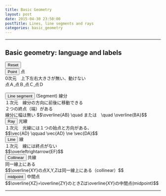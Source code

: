```yaml
---
title: Basic Geometry
layout: post
date: 2015-04-30 23:50:00
postTitle: Lines, line segments and rays
categories: basic_geometry
---
```


-------

## Basic geometry: language and labels

<div class="row">
  <div class="col-sm-6">
    <div id="svg01"></div>
    <button class="btn btn-lg btn-warning" id="btnReset">Reset</button>
  </div>
  <div class="col-sm-6">
    <div id="expPoint">
      <button class="btn btn-primary" id="btnPoint">Point</button>
      点<br>0次元　上下左右大きさが無い、動けない<br>点Ａ,点Ｂ,点Ｃ,点Ｄ
    </div>
    <br>
    <div id="expSeg">
      <button class="btn btn-primary" id="btnSeg">Line segment</button>
      (Segment)  線分<br>
      １次元　線分の方向に前後に移動できる<br>
      ２つの終点（端）がある<br>
      線分に幅は無い
      $$\overline{AB} \quad または　\quad \overline{BA}$$
    </div>
    <div id="expRay">
      <button class="btn btn-primary" id="btnRay">Ray</button>
      光線<br>
      １次元　光線には１つの始点と方向がある、<br>
      $$\vec{AD} \qquad \vec{AD} \ne \vec{DA}$$
    </div>
    <div id="expLine">
      <button class="btn btn-primary" id="btnLine">Line</button>
      線<br>
      １次元　線には終点がない<br>
      $$\overleftrightarrow{EF}$$
    </div>
    <div id="expCollinear">
      <button class="btn btn-primary" id="btnCollinear">Collinear</button>
      共線<br>
      同一線上にある<br>
      $$\overline{XY}の点X,Y,Zは同一線上にある（collinear）$$
    </div>
    <div id="expMid">
      <button class="btn btn-primary" id="btnMid">midpoint</button>
      中間点<br>
      $$\overline{XZ}=\overline{ZY}のときZは\overline{XY}の中間点(midpoint)$$
    </div>
  </div>
</div>

--------

<script type="text/javascript" src="http://cdn.mathjax.org/mathjax/latest/MathJax.js?config=TeX-AMS-MML_SVG"></script>
<script src="http://d3js.org/d3.v3.min.js" charset="utf-8"></script>
<script src="{{site.url}}/js/d3draws.js" charset="utf-8"></script>
<script src="{{site.url}}/js/jquery.js" charset="utf-8"></script>

<script>

  var svg01 = d3.select("#svg01")
                .append("svg")
                .attr("height",500)
                .attr("width",500)
                .style("background","#000");

  var xScale01 = d3.scale.linear()
                       .domain([0,500])
                       .range([0,500]);
  var yScale01 = d3.scale.linear()
                       .domain([500,0])
                       .range([0,500]);  

 
pointData01=[
    {"cx":50,"cy":400,"r":4,"fillColor":"#fff"},
    {"cx":200,"cy":450,"r":4,"fillColor":"#fff"},
    {"cx":230,"cy":330,"r":4,"fillColor":"#fff"},
    {"cx":80,"cy":300,"r":4,"fillColor":"#fff"},
    {"cx":280,"cy":380,"r":4,"fillColor":"#fff"},
    {"cx":400,"cy":380,"r":4,"fillColor":"#fff"},
    {"cx":100,"cy":150,"r":4,"fillColor":"#fff"},
    {"cx":150,"cy":150,"r":4,"fillColor":"#fff"},
    {"cx":300,"cy":150,"r":4,"fillColor":"#fff"},
];



  foData01 = [
    {"x":45,"y":410,
    "text":"A",
    "anchor":"start",
    "stroke":"#ff0",
    "fontSize":18,"strokeWidth":1,
    "fontFamily":"Lora,serif"},
    {"x":195,"y":460,
    "text":"B",
    "anchor":"start",
    "stroke":"#ff0",
    "fontSize":18,"strokeWidth":1,
    "fontFamily":"Lora,serif"},
    {"x":225,"y":340,
    "text":"C",
    "anchor":"start",
    "stroke":"#ff0",
    "fontSize":18,"strokeWidth":1,
    "fontFamily":"Lora,serif"},
    {"x":75,"y":310,
    "text":"D",
    "anchor":"start",
    "stroke":"#ff0",
    "fontSize":18,"strokeWidth":1,
    "fontFamily":"Lora,serif"},
    {"x":275,"y":390,
    "text":"E",
    "anchor":"start",
    "stroke":"#ff0",
    "fontSize":18,"strokeWidth":1,
    "fontFamily":"Lora,serif"},
    {"x":395,"y":390,
    "text":"F",
    "anchor":"start",
    "stroke":"#ff0",
    "fontSize":18,"strokeWidth":1,
    "fontFamily":"Lora,serif"},
    {"x":95,"y":160,
    "text":"X",
    "anchor":"start",
    "stroke":"#ff0",
    "fontSize":18,"strokeWidth":1,
    "fontFamily":"Lora,serif"},
    {"x":145,"y":160,
    "text":"Z",
    "anchor":"start",
    "stroke":"#ff0",
    "fontSize":18,"strokeWidth":1,
    "fontFamily":"Lora,serif"},
    {"x":295,"y":160,
    "text":"Y",
    "anchor":"start",
    "stroke":"#ff0",
    "fontSize":18,"strokeWidth":1,
    "fontFamily":"Lora,serif"},

  ];

  lineData01 = [
    {"x1":50,"y1":400,"x2":50,"y2":400,"stroke":"#fff","strokeWidth":3},
    {"x1":230,"y1":330,"x2":230,"y2":330,"stroke":"#fff","strokeWidth":3},
    {"x1":100,"y1":150,"x2":100,"y2":150,"stroke":"#fff","strokeWidth":3},
  ];

  init();

d3.select("#btnPoint").on("click", function(){

  for (var i=0;i<4;i++){

    var el1 = svg01.select("#circle"+i);
    var el2 = svg01.select("#text"+i);
    el1.transition()
      .delay(i*500)
      .duration(500)
      .attr("opacity",1);
    el2.transition()
      .delay(i*500)
      .duration(500)
      .attr("opacity",1);
  }; 
  $("#btnSeg").removeClass("disabled");
});      

d3.select("#btnSeg").on("click", function(){

  for (var i=1;i<=150;i++){

    var el1 = svg01.select("#line0");
    el1.transition()
      .delay(i*10)
      .duration(10)
      .attr("x2",function(){
        return xScale01(50+i);
      })
      .attr("y2", function(){
        return yScale01(400+1/3*i);
      });
  };

 for (var i=1;i<=150;i++){

    var el1 = svg01.select("#line1");
    el1.transition()
      .delay(1500+i*10)
      .duration(10)
      .attr("x2",function(){
        return xScale01(230-i);
      })
      .attr("y2", function(){
        return yScale01(330-3/15*i);
      });

  };

  $("#btnRay").removeClass("disabled");

});      

d3.select("#btnRay").on("click", function(){

  vecData01 = [
    {"x1":50,"y1":400,"angles":-73,"length":200,
    "stroke":"#f0f","strokeWidth":2},
  ];
  drawVectorA(svg01,vecData01,xScale01,yScale01);
  
  $("#btnLine").removeClass("disabled");
});      

d3.select("#btnLine").on("click", function(){

  for (var i=4;i<6;i++){

    var el1 = svg01.select("#circle"+i);
    var el2 = svg01.select("#text"+i);
    el1.transition()
      .delay(i*500-2000)
      .duration(500)
      .attr("opacity",1);
    el2.transition()
      .delay(i*500-2000)
      .duration(500)
      .attr("opacity",1);
  }; 

  vecData02 = [
    {"x1":220,"y1":380,"x2":450,"y2":380,
    "stroke":"#f0f","strokeWidth":2,"opacity":0},
  ];
  drawVectorW(svg01,vecData02,xScale01,yScale01);

  $("#btnCollinear").removeClass("disabled");
});      

d3.select("#btnCollinear").on("click", function(){

  for (var i=6;i<9;i++){

    var el1 = svg01.select("#circle"+i);
    var el2 = svg01.select("#text"+i);
    el1.transition()
      .delay(i*500-3000)
      .duration(500)
      .attr("opacity",1);
    el2.transition()
      .delay(i*500-3000)
      .duration(500)
      .attr("opacity",1);
  }; 

  for (var i=1;i<=200;i++){

    var el1 = svg01.select("#line2");
    el1.transition()
      .delay(2000+i*5)
      .duration(5)
      .attr("x2",function(){
        return xScale01(100+i);
      });

  };

});      

d3.select("#btnMid").on("click", function(){

    var el1 = svg01.select("#circle7");
    var el2 = svg01.select("#text7");
    el1.transition()
      .duration(1000)
      .attr("cx",200);
    el2.transition()
      .duration(1000)
      .attr("x",195);
});     

d3.select("#btnReset").on("click", function(){

  init();
});     

function init(){
  $("#btnSeg").addClass("disabled");
  $("#btnRay").addClass("disabled");
  $("#btnLine").addClass("disabled");
  $("#btnCollinear").addClass("disabled");  
  $("#btnMid").addClass("disabled");  

  svg01.selectAll("circle").remove();
  svg01.selectAll("text").remove();
  svg01.selectAll("line").remove();                   
  svg01.selectAll("path").remove();

  drawCircle(svg01,pointData01,xScale01,yScale01);
  drawText(svg01,foData01,xScale01,yScale01);

  svg01.selectAll("circle").attr("opacity",0);
  svg01.selectAll("text").attr("opacity",0);

  drawLine(svg01,lineData01,xScale01,yScale01);

} ;

</script>
